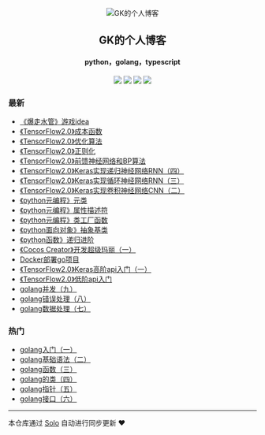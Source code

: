 <p align="center"><img alt="GK的个人博客" src="https://img.hacpai.com/file/2019/08/1351557457704.pichd-57b6f439.jpg"></p><h2 align="center">
GK的个人博客
</h2>

<h4 align="center">python，golang，typescript</h4>
<p align="center"><a title="GK的个人博客" target="_blank" href="https://github.com/GumKey/solo-blog"><img src="https://img.shields.io/github/last-commit/GumKey/solo-blog.svg?style=flat-square&color=FF9900"></a>
<a title="GitHub repo size in bytes" target="_blank" href="https://github.com/GumKey/solo-blog"><img src="https://img.shields.io/github/repo-size/GumKey/solo-blog.svg?style=flat-square"></a>
<a title="Solo Version" target="_blank" href="https://github.com/b3log/solo/releases"><img src="https://img.shields.io/badge/solo-3.6.4-f1e05a.svg?style=flat-square&color=blueviolet"></a>
<a title="Hits" target="_blank" href="https://github.com/b3log/hits"><img src="https://hits.b3log.org/GumKey/solo-blog.svg"></a></p>

### 最新

* [《爆走水管》游戏idea](https://www.gumkey.com/articles/2019/08/29/1567079198169.html)
* [《TensorFlow2.0》成本函数](https://www.gumkey.com/articles/2019/08/27/1566916841041.html)
* [《TensorFlow2.0》优化算法](https://www.gumkey.com/articles/2019/08/27/1566916172654.html)
* [《TensorFlow2.0》正则化](https://www.gumkey.com/articles/2019/08/27/1566912061246.html)
* [《TensorFlow2.0》前馈神经网络和BP算法](https://www.gumkey.com/articles/2019/08/26/1566800504453.html)
* [《TensorFlow2.0》Keras实现递归神经网络RNN（四）](https://www.gumkey.com/articles/2019/08/11/1565527186252.html)
* [《TensorFlow2.0》Keras实现循环神经网络RNN（三）](https://www.gumkey.com/articles/2019/08/11/1565527152005.html)
* [《TensorFlow2.0》Keras实现卷积神经网络CNN（二）](https://www.gumkey.com/articles/2019/08/11/1565526875441.html)
* [《python元编程》元类](https://www.gumkey.com/articles/2019/08/09/1565321805068.html)
* [《python元编程》属性描述符](https://www.gumkey.com/articles/2019/08/09/1565321729703.html)
* [《python元编程》类工厂函数](https://www.gumkey.com/articles/2019/08/09/1565321651236.html)
* [《python面向对象》抽象基类](https://www.gumkey.com/articles/2019/08/09/1565320912648.html)
* [《python函数》递归进阶](https://www.gumkey.com/articles/2019/08/09/1565318821075.html)
* [《Cocos Creator》开发超级玛丽（一）](https://www.gumkey.com/articles/2019/08/07/1565192914735.html)
* [Docker部署go项目](https://www.gumkey.com/articles/2019/08/07/1565190912018.html)
* [《TensorFlow2.0》Keras高阶api入门（一）](https://www.gumkey.com/articles/2019/08/04/1564931068743.html)
* [《TensorFlow2.0》低阶api入门](https://www.gumkey.com/articles/2019/08/02/1564760506381.html)
* [golang并发（九）](https://www.gumkey.com/articles/2019/08/02/1564759890939.html)
* [golang错误处理（八）](https://www.gumkey.com/articles/2019/08/02/1564759716911.html)
* [golang数据处理（七）](https://www.gumkey.com/articles/2019/08/02/1564759682812.html)

### 热门

* [golang入门（一）](https://www.gumkey.com/articles/2019/07/25/1564042752679.html)
* [golang基础语法（二）](https://www.gumkey.com/articles/2019/08/01/1564673293975.html)
* [golang函数（三）](https://www.gumkey.com/articles/2019/08/01/1564673330576.html)
* [golang的类（四）](https://www.gumkey.com/articles/2019/08/01/1564673446852.html)
* [golang指针（五）](https://www.gumkey.com/articles/2019/08/01/1564673557831.html)
* [golang接口（六）](https://www.gumkey.com/articles/2019/08/01/1564673637582.html)



---

本仓库通过 [Solo](https://github.com/b3log/solo) 自动进行同步更新 ❤️ 